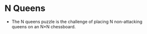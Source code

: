 # N Queens

-  The N queens puzzle is the challenge of placing N non-attacking queens on an N×N chessboard. 